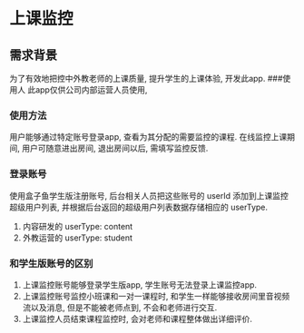 # 上课监控
## 需求背景
为了有效地把控中外教老师的上课质量, 提升学生的上课体验, 开发此app.
###使用人
此app仅供公司内部运营人员使用, 
### 使用方法
用户能够通过特定账号登录app, 查看为其分配的需要监控的课程. 在线监控上课期间, 用户可随意进出房间, 退出房间以后, 需填写监控反馈.
### 登录账号
使用盒子鱼学生版注册账号, 后台相关人员把这些账号的 userId 添加到上课监控超级用户列表, 并根据后台返回的超级用户列表数据存储相应的 userType.

1. 内容研发的 userType: content
2. 外教运营的 userType: student

### 和学生版账号的区别

1. 上课监控账号能够登录学生版app, 学生账号无法登录上课监控app.
2. 上课监控账号监控小班课和一对一课程时, 和学生一样能够接收房间里音视频流以及消息, 但是不能被老师点到, 不会和老师进行交互.
3. 上课监控人员结束课程监控时, 会对老师和课程整体做出详细评价.

